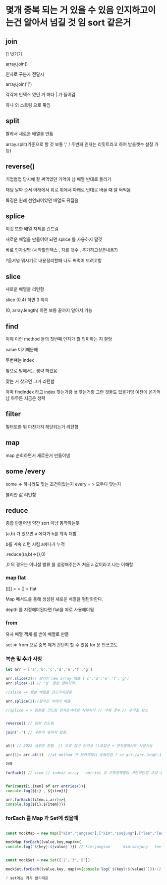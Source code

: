 # 몇개 중복 되는 거 있을 수 있음 인지하고이는건 알아서 넘길 것 임 sort 같은거

## join

[] 벗기기

array.join()

인자로 구분자 전달시

array.join('|')

각각에 인덱스 였던 거 마다 | 가 들어감

하나 의 스트링 으로 묶임

## split

짤라서 새로운 배열을 만듦

array.split(기준으로 할 것 보통 ',' / 두번째 인자는 리밋트라고 하여 받을갯수 설정 가능)

## reverse()

기업협업 당시에 잘 써먹었던 기억이 남
배열 반대로 돌리기

채팅 날짜 순서 아래에서 위로 위에서 아래로 반대로 바꿀 때 잘 써먹음

특징은 원래 선언되어있던 배열도 뒤집음

## splice

이것 또한 배열 자체를 건드림

새로운 배열을 만들어야 되면 splice 를 사용하지 말것

바로 인자설명
(시작할인덱스 , 자를 갯수 , 추가하고싶은내용?)

?옵셔널 뭐시기로 내용정리할때 나도 써먹어 보려고함

## slice

새로운 배열을 리턴함

slice (0,4) 하면 3 까지

(0, array.length) 하면 보통 끝까지 알아서 가능

## find

이제 이런 method 들의 첫번째 인자가 뭘 의미하는 지 잘암

value 이기때문에

두번쨰는 index

앞으로 밑에서는 생략 하겠음

맞는 거 찾으면 그거 리턴함

아마 findindex 라고 index 찾는거랑 id 찾는거랑 그런 것들도 있을거임 예전에 쓴기억남 아무튼 지금은 생략

## filter

필터또한 뭐 마찬가지 해당되는거 리턴함

## map

map 순회하면서 새로운거 만들어냄

## some /every

some => 하나라도 맞는 조건이있는지
every = > 모두다 맞는지

불리언 값 리턴함

## reduce

총합 만들어냄 약간 sort 마냥 동작하는듯

(a,b) 가 있으면 a 에다가 b를 계속 더함

b를 계속 리턴 시킴 a에다가 누적

.reduce((a,b)=>{},0)

,0 의 경우는 이니셜 밸류 를 설정해주는거 처음 a 값이라고 나는 이해함

### map flat

[[]] = > [] = flat

Map 메서드를 통해 생성된 새로운 배열을 평탄화한다.

depth 를 지정해야된다면 flat을 따로 사용해야됨

### from

유사 배열 객체 를 받아 배열로 만듦

set => from 으로 중복 제거 간단히 할 수 있음 for 문 안쓰고도

### 복습 및 추가 사항

```js
let arr = ['a','b','c','d','e','f','g']

arr.slice(2)// 잘라진 new array 배출 ['c','d','e','f','g']
arr.slice(-1) // 'g' 항상 맨마지막.

//slice => 원본 배열을 건드리지않음

arr.splice(2)//잘라진 어레이 배출

//splice = > 원본을 건드림 인자순서대로 삭제시작 // 삭제 갯수 // 추가할 요소


reverse() // 원본 건드림

join('-') // 구분자 넣어서 합침


at() // 2022 새로운 문법  [] 으로 접근 안하고 ()로접근 + 문자열에서도 사용가능

arr[1]= arr.at(1)  //at method 가 브라켓보다 유용한점 ? => arr.[arr.lengt-1] = arr.slice(-1)[0] = arr.at(-1)

아하

forEach() // item // index/ array   entries 로 구조분해할당 구현하던걸 그냥 구현 가능


for(const[i,item] of arr.entries()){
console.log(${i} , ${item})}

arr.forEach((item,i,arr)=>{
console.log(${i},${item})})

```

### forEach 를 Map 과 Set에 썼을때

```js

const mockMap = new Map(["kim","jungsoo"],["kim","soojung"],["lee","lee"])

mockMap.forEach((value,key,map)=>{
console.log(`${key}:${value}`)}) // kim:jungsoo      kim:soojung   lee:lee


const mockSet = new Set(['2','3','5'])

mockSet.forEach((value,key, map)=>{console.log(`${key}:${value}`)})//2:2 3:3 5:5

? set에는 키가 없기때문
```

